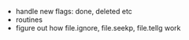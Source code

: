 - handle new flags: done, deleted etc
- routines
- figure out how file.ignore, file.seekp, file.tellg work 
